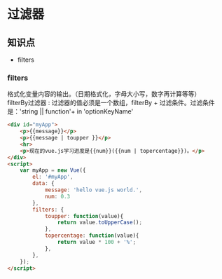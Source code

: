 过滤器
========

## 知识点

* filters

### filters

格式化变量内容的输出。（日期格式化，字母大小写，数字再计算等等）<br>
filterBy过滤器 : 过滤器的值必须是一个数组，filterBy + 过滤条件。过滤条件是：'string || function'+ in 'optionKeyName'
~~~html
<div id="myApp">
    <p>{{message}}</p>
    <p>{{message | toupper }}</p>
    <hr>
    <p>现在的vue.js学习进度是{{num}}({{num | topercentage}})。</p>
</div>
<script>
    var myApp = new Vue({
        el: '#myApp',
        data: {
            message: 'hello vue.js world.',
            num: 0.3
        },
        filters: {
            toupper: function(value){
                return value.toUpperCase();
            },
            topercentage: function(value){
                return value * 100 + '%';
            },
        },
    });
</script>
~~~
